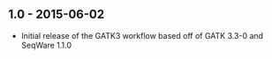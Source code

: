 ## 1.0 - 2015-06-02
- Initial release of the GATK3 workflow based off of GATK 3.3-0 and SeqWare 1.1.0
